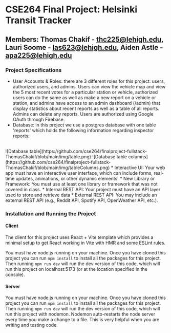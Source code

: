 # CSE264 Final Project: Helsinki Transit Tracker
## Members: Thomas Chakif - thc225@lehigh.edu, Lauri Soome - las623@lehigh.edu, Aiden Astle - apa225@lehigh.edu

### Project Specifications
* User Accounts & Roles: there are 3 different roles for this project: users, authorized users, and admins. Users can view the vehicle map and view the 5 most recent votes for a particular station or vehicle, authorized users can do the same as well as make a new report on a vehicle or station, and admins have access to an admin dashboard (/admin) that display statistics about recent reports as well as a table of all reports. Admins can delete any reports. Users are authorized using Google OAuth through Firebase.
* Database: in this project we use a postgres database with one table 'reports' which holds the following information regarding inspector reports: 
<br>
![Database table](https://github.com/cse264/finalproject-fullstack-ThomasChakif/blob/main/img/table.png)
![Database table columns](https://github.com/cse264/finalproject-fullstack-ThomasChakif/blob/main/img/tableColumns.png)
* Interactive UI: Your web app must have an interactive user interface, which can include forms, real-time updates, animations, or other dynamic elements.
* New Library or Framework: You must use at least one library or framework that was not covered in class.
* Internal REST API: Your project must have an API layer used to store and retrieve data
* External REST API: You may include an external REST API (e.g., Reddit API, Spotify API, OpenWeather API, etc.).


### Installation and Running the Project

#### Client
The client for this project uses React + Vite template which provides a minimal setup to get React working in Vite with HMR and some ESLint rules.

You must have node.js running on your machine. Once you have cloned this project you can run `npm install` to install all the packages for this project. Then running `npm run dev` will run the dev version of this code, which will run this project on localhost:5173 (or at the location specified in the console).

#### Server
You must have node.js running on your machine. Once you have cloned this project you can run `npm install` to install all the packages for this project. Then running `npm run dev` will run the dev version of this code, which will run this project with nodemon. Nodemon auto-restarts the node server every time you make a change to a file. This is very helpful when you are writing and testing code.
